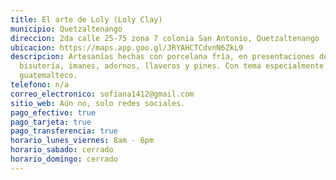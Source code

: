 ```yaml
---
title: El arte de Loly (Loly Clay)
municipio: Quetzaltenango
direccion: 2da calle 25-75 zona 7 colonia San Antonio, Quetzaltenango
ubicacion: https://maps.app.goo.gl/JRYAHCTCdvnN6ZkL9
descripcion: Artesanías hechas con porcelana fría, en presentaciones de
  bisutería, imanes, adornos, llaveros y pines. Con tema especialmente
  guatemalteco.
telefono: n/a
correo_electronico: sofiana1412@gmail.com
sitio_web: Aún no, solo redes sociales.
pago_efectivo: true
pago_tarjeta: true
pago_transferencia: true
horario_lunes_viernes: 8am - 6pm
horario_sabado: cerrado
horario_domingo: cerrado
---
```

